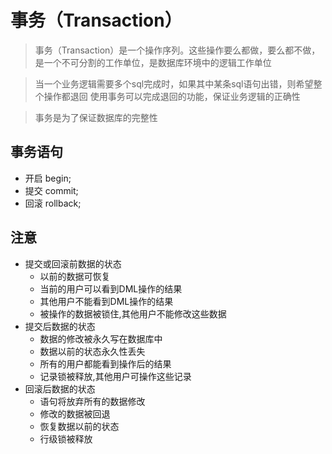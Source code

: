 

# 事务（Transaction）

> 事务（Transaction）是一个操作序列。这些操作要么都做，要么都不做，是一个不可分割的工作单位，是数据库环境中的逻辑工作单位

> 当一个业务逻辑需要多个sql完成时，如果其中某条sql语句出错，则希望整个操作都退回
使用事务可以完成退回的功能，保证业务逻辑的正确性

> 事务是为了保证数据库的完整性

## 事务语句
- 开启 begin;
- 提交 commit;
- 回滚 rollback;


## 注意

- 提交或回滚前数据的状态
    - 以前的数据可恢复
    - 当前的用户可以看到DML操作的结果
    - 其他用户不能看到DML操作的结果
    - 被操作的数据被锁住,其他用户不能修改这些数据
- 提交后数据的状态
    - 数据的修改被永久写在数据库中
    - 数据以前的状态永久性丢失
    - 所有的用户都能看到操作后的结果
    - 记录锁被释放,其他用户可操作这些记录
- 回滚后数据的状态
    - 语句将放弃所有的数据修改
    - 修改的数据被回退
    - 恢复数据以前的状态
    - 行级锁被释放